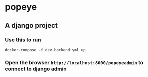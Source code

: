 # popeye


## A django project

### Use this to run
```docker-compose -f dev-backend.yml up```

### Open the browser `http://localhost:8000/popeyeadmin` to connect to django admin 
